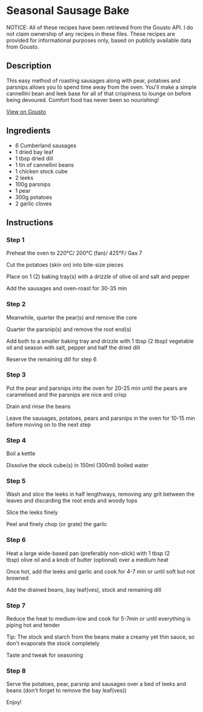 # Seasonal Sausage Bake 

NOTICE: All of these recipes have been retrieved from the Gousto API. I do not claim ownership of any recipes in these files. These recipes are provided for informational purposes only, based on publicly available data from Gousto.

## Description

This easy method of roasting sausages along with pear, potatoes and parsnips allows you to spend time away from the oven. You'll make a simple cannellini bean and leek base for all of that crispiness to lounge on before being devoured. Comfort food has never been so nourishing!

[View on Gousto](https://www.gousto.co.uk/recipes/cookbook/seasonal-sausage-bake)

## Ingredients

- 6 Cumberland sausages
- 1 dried bay leaf
- 1 tbsp dried dill
- 1 tin of cannellini beans
- 1 chicken stock cube
- 2 leeks
- 100g parsnips
- 1 pear
- 300g potatoes 
- 2 garlic cloves

## Instructions


### Step 1

Preheat the oven to 220&deg;C/ 200&deg;C (fan)/ 425&deg;F/ Gas 7


Cut the potatoes (skin on) into bite-size pieces


Place on 1 <span class="text-danger">(2)</span> baking tray<span class="text-danger">(s)</span> with a drizzle of olive oil and salt and pepper


Add the sausages and oven-roast for 30-35 min


### Step 2

Meanwhile, quarter the pear<span class="text-danger">(s)</span> and remove the core


Quarter the parsnip<span class="text-danger">(s)</span> and remove the root end<span class="text-danger">(s)</span>


Add both to a smaller baking tray and drizzle with 1 tbsp <span class="text-danger">(2 tbsp)</span>&nbsp;vegetable oil and season with salt, pepper and half the dried dill


Reserve the remaining dill for step 6


### Step 3

Put the pear and parsnips into the oven for 20-25 min until the pears are caramelised and the parsnips are nice and crisp


Drain&nbsp;and rinse the beans


Leave the sausages, potatoes, pears and parsnips in the oven for 10-15 min before moving on to the next step


### Step 4

Boil a kettle


Dissolve the stock cube<span class="text-danger">(s)</span> in 150ml<span class="text-danger"> (300ml)</span>&nbsp;boiled water&nbsp;


### Step 5

Wash and slice the leeks in half lengthways, removing any grit between the leaves and discarding the root ends and woody tops


Slice the leeks finely


Peel and finely chop (or grate) the garlic


### Step 6

Heat a large wide-based pan (preferably non-stick) with 1 tbsp <span class="text-danger">(2 tbsp)</span>&nbsp;olive oil and a knob of butter (optional) over a medium heat


Once hot, add the leeks and garlic and cook for 4-7 min or until soft but not browned&nbsp;


Add the drained beans, bay leaf<span class="text-danger">(ves)</span>, stock and remaining dill


### Step 7

Reduce the heat to medium-low and cook for 5-7min or until everything is piping hot and tender


Tip: The stock and starch from the beans make a creamy yet thin sauce, so don't evaporate the stock completely


Taste and tweak for seasoning

### Step 8

Serve the potatoes, pear, parsnip and sausages over a bed of leeks and beans (don't forget to remove the bay leaf<span class="text-danger">(ves)</span>)


Enjoy!

